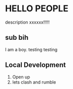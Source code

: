 # HELLO PEOPLE

description xxxxxx!!!!!

## sub bih

I am a boy. testing testing

## Local Development
 1. Open up
 2. lets clash and rumble
 